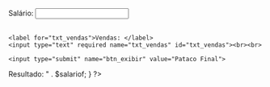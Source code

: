 <!DOCTYPE html>
<html lang="pt-BR">
<head>
    <meta charset="UTF-8">
    <meta name="viewport" content="width=device-width, initial-scale=1.0">
    <title>Calculadora de Salário</title>
</head>
<body>

<form method="POST">
    <label for="txt_salario">Salário: </label>
    <input type="text" required name="txt_salario" id="txt_salario"><br><br>

    <label for="txt_vendas">Vendas: </label>
    <input type="text" required name="txt_vendas" id="txt_vendas"><br><br>

    <input type="submit" name="btn_exibir" value="Pataco Final">
</form>

<?php
if (count($_POST)) {
    $salario = $_POST["txt_salario"];
    $vendas = $_POST["txt_vendas"];
    $salariof;
    $porcentagem;
    $porcentagem = $vendas / 100 * 15;
    $salariof = $salario + $porcentagem;

    echo "<br> Resultado: " . $salariof;
}
?>

</body>
</html>

